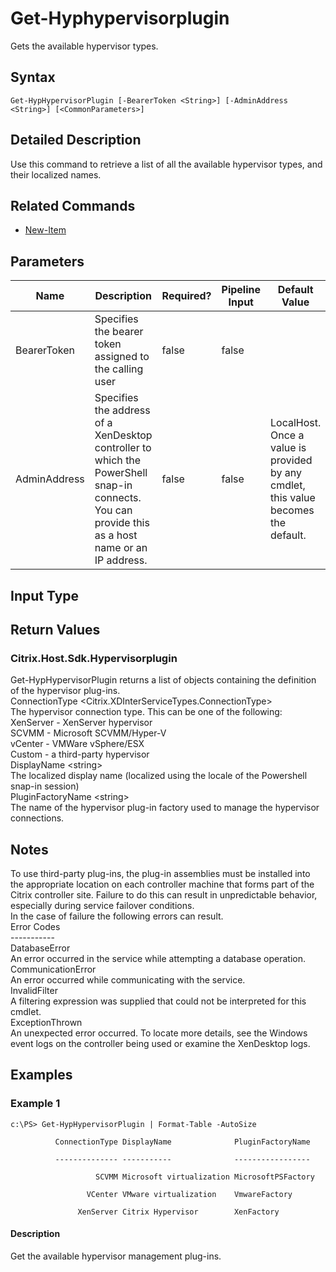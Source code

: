 ﻿
# Get-Hyphypervisorplugin
Gets the available hypervisor types.
## Syntax
```
Get-HypHypervisorPlugin [-BearerToken <String>] [-AdminAddress <String>] [<CommonParameters>]
```
## Detailed Description
Use this command to retrieve a list of all the available hypervisor types, and their localized names.


## Related Commands

* [New-Item](./New-Item/)
## Parameters
| Name   | Description | Required? | Pipeline Input | Default Value |
| --- | --- | --- | --- | --- |
| BearerToken | Specifies the bearer token assigned to the calling user | false | false |  |
| AdminAddress | Specifies the address of a XenDesktop controller to which the PowerShell snap-in connects.  You can provide this as a host name or an IP address. | false | false | LocalHost. Once a value is provided by any cmdlet, this value becomes the default. |

## Input Type

### 

## Return Values

### Citrix.Host.Sdk.Hypervisorplugin
Get-HypHypervisorPlugin returns a list of objects containing the definition of the hypervisor plug-ins.<br>    ConnectionType &lt;Citrix.XDInterServiceTypes.ConnectionType&gt;<br>        The hypervisor connection type.  This can be one of the following:<br>            XenServer - XenServer hypervisor<br>            SCVMM - Microsoft SCVMM/Hyper-V<br>            vCenter - VMWare vSphere/ESX<br>            Custom - a third-party hypervisor<br>    DisplayName &lt;string&gt;<br>        The localized display name (localized using the locale of the Powershell snap-in session)<br>    PluginFactoryName &lt;string&gt;<br>        The name of the hypervisor plug-in factory used to manage the hypervisor connections.
## Notes
To use third-party plug-ins, the plug-in assemblies must be installed into the appropriate location on each controller machine that forms part of the Citrix controller site.  Failure to do this can result in unpredictable behavior, especially during service failover conditions.<br>    In the case of failure the following errors can result.<br>    Error Codes<br>    -----------<br>    DatabaseError<br>    An error occurred in the service while attempting a database operation.<br>    CommunicationError<br>    An error occurred while communicating with the service.<br>    InvalidFilter<br>    A filtering expression was supplied that could not be interpreted for this cmdlet.<br>    ExceptionThrown<br>    An unexpected error occurred.  To locate more details, see the Windows event logs on the controller being used or examine the XenDesktop logs.
## Examples

### Example 1
```
c:\PS> Get-HypHypervisorPlugin | Format-Table -AutoSize

          ConnectionType DisplayName              PluginFactoryName

          -------------- -----------              -----------------

                   SCVMM Microsoft virtualization MicrosoftPSFactory

                 VCenter VMware virtualization    VmwareFactory

               XenServer Citrix Hypervisor        XenFactory
```
#### Description
Get the available hypervisor management plug-ins.
